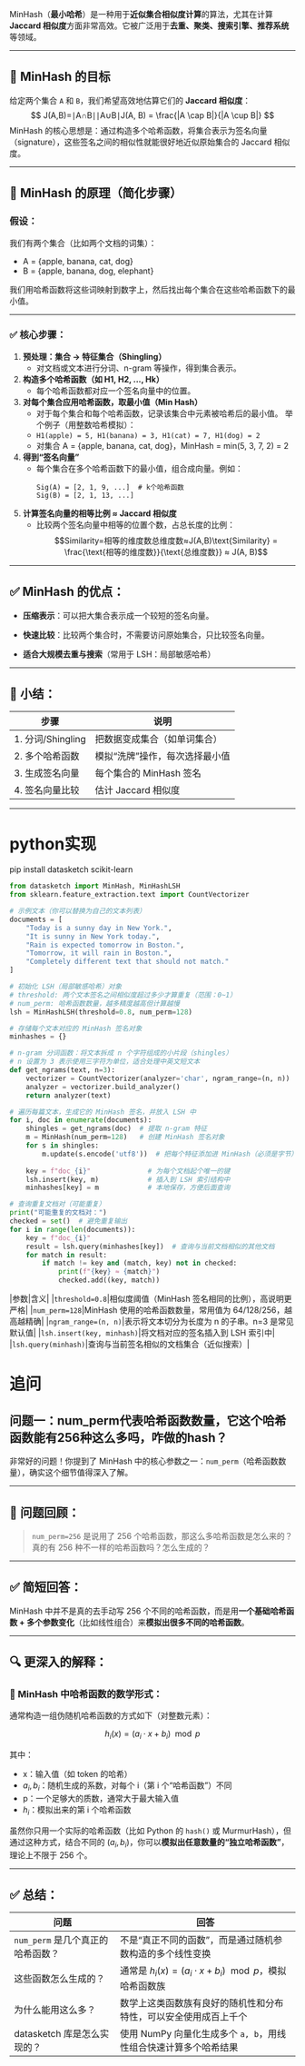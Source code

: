 MinHash（**最小哈希**）是一种用于**近似集合相似度计算**的算法，尤其在计算**Jaccard 相似度**方面非常高效。它被广泛用于**去重、聚类、搜索引擎、推荐系统**等领域。

---

## 🎯 MinHash 的目标

给定两个集合 `A` 和 `B`，我们希望高效地估算它们的 **Jaccard 相似度**：
$$
J(A,B)=∣A∩B∣∣A∪B∣J(A, B) = \frac{|A \cap B|}{|A \cup B|}
$$
MinHash 的核心思想是：通过构造多个哈希函数，将集合表示为签名向量（signature），这些签名之间的相似性就能很好地近似原始集合的 Jaccard 相似度。

---

## 🧠 MinHash 的原理（简化步骤）

### 假设：

我们有两个集合（比如两个文档的词集）：

- A = {apple, banana, cat, dog}
- B = {apple, banana, dog, elephant}

我们用哈希函数将这些词映射到数字上，然后找出每个集合在这些哈希函数下的最小值。

---

### ✅ 核心步骤：

1. **预处理：集合 -> 特征集合（Shingling）**
    - 对文档或文本进行分词、n-gram 等操作，得到集合表示。
2. **构造多个哈希函数（如 H1, H2, ..., Hk）**
    - 每个哈希函数都对应一个签名向量中的位置。
3. **对每个集合应用哈希函数，取最小值（Min Hash）**
    - 对于每个集合和每个哈希函数，记录该集合中元素被哈希后的最小值。
    举个例子（用整数哈希模拟）：
    - `H1(apple) = 5, H1(banana) = 3, H1(cat) = 7, H1(dog) = 2`
    - 对集合 A = {apple, banana, cat, dog}，MinHash = min(5, 3, 7, 2) = 2
4. **得到“签名向量”**
    - 每个集合在多个哈希函数下的最小值，组合成向量。例如：
        ```
        Sig(A) = [2, 1, 9, ...]  # k个哈希函数
        Sig(B) = [2, 1, 13, ...]
        ```
5. **计算签名向量的相等比例 ≈ Jaccard 相似度**
    - 比较两个签名向量中相等的位置个数，占总长度的比例：
$$Similarity=相等的维度数总维度数≈J(A,B)\text{Similarity} = \frac{\text{相等的维度数}}{\text{总维度数}} ≈ J(A, B)$$

---

## ✅ MinHash 的优点：

- **压缩表示**：可以把大集合表示成一个较短的签名向量。
    
- **快速比较**：比较两个集合时，不需要访问原始集合，只比较签名向量。
    
- **适合大规模去重与搜索**（常用于 LSH：局部敏感哈希）
    

---

## 📌 小结：

| 步骤              | 说明               |
| --------------- | ---------------- |
| 1. 分词/Shingling | 把数据变成集合（如单词集合）   |
| 2. 多个哈希函数       | 模拟“洗牌”操作，每次选择最小值 |
| 3. 生成签名向量       | 每个集合的 MinHash 签名 |
| 4. 签名向量比较       | 估计 Jaccard 相似度   |

---

# python实现
pip install datasketch scikit-learn

```python
from datasketch import MinHash, MinHashLSH
from sklearn.feature_extraction.text import CountVectorizer

# 示例文本（你可以替换为自己的文本列表）
documents = [
    "Today is a sunny day in New York.",
    "It is sunny in New York today.",
    "Rain is expected tomorrow in Boston.",
    "Tomorrow, it will rain in Boston.",
    "Completely different text that should not match."
]

# 初始化 LSH（局部敏感哈希）对象
# threshold: 两个文本签名之间相似度超过多少才算重复（范围：0~1）
# num_perm: 哈希函数数量，越多精度越高但计算越慢
lsh = MinHashLSH(threshold=0.8, num_perm=128)

# 存储每个文本对应的 MinHash 签名对象
minhashes = {}

# n-gram 分词函数：将文本拆成 n 个字符组成的小片段（shingles）
# n 设置为 3 表示使用三字符为单位，适合处理中英文短文本
def get_ngrams(text, n=3):
    vectorizer = CountVectorizer(analyzer='char', ngram_range=(n, n))
    analyzer = vectorizer.build_analyzer()
    return analyzer(text)

# 遍历每篇文本，生成它的 MinHash 签名，并放入 LSH 中
for i, doc in enumerate(documents):
    shingles = get_ngrams(doc)  # 提取 n-gram 特征
    m = MinHash(num_perm=128)   # 创建 MinHash 签名对象
    for s in shingles:
        m.update(s.encode('utf8'))  # 把每个特征添加进 MinHash（必须是字节）
    
    key = f"doc_{i}"              # 为每个文档起个唯一的键
    lsh.insert(key, m)            # 插入到 LSH 索引结构中
    minhashes[key] = m            # 本地保存，方便后面查询

# 查询重复文档对（可能重复）
print("可能重复的文档对：")
checked = set()  # 避免重复输出
for i in range(len(documents)):
    key = f"doc_{i}"
    result = lsh.query(minhashes[key])  # 查询与当前文档相似的其他文档
    for match in result:
        if match != key and (match, key) not in checked:
            print(f"{key} ≈ {match}")
            checked.add((key, match))

```
|参数|含义|
|`threshold=0.8`|相似度阈值（MinHash 签名相同的比例），高说明更严格|
|`num_perm=128`|MinHash 使用的哈希函数数量，常用值为 64/128/256，越高越精确|
|`ngram_range=(n, n)`|表示将文本切分为长度为 n 的子串。n=3 是常见默认值|
|`lsh.insert(key, minhash)`|将文档对应的签名插入到 LSH 索引中|
|`lsh.query(minhash)`|查询与当前签名相似的文档集合（近似搜索）|

# 追问
## 问题一：num_perm代表哈希函数数量，它这个哈希函数能有256种这么多吗，咋做的hash？
非常好的问题！你提到了 MinHash 中的核心参数之一：`num_perm`（哈希函数数量），确实这个细节值得深入了解。

---

## 🧠 问题回顾：

> `num_perm=256` 是说用了 256 个哈希函数，那这么多哈希函数是怎么来的？真的有 256 种不一样的哈希函数吗？怎么生成的？

---

## ✅ 简短回答：

MinHash 中并不是真的去手动写 256 个不同的哈希函数，而是用**一个基础哈希函数 + 多个参数变化**（比如线性组合）来**模拟出很多不同的哈希函数**。

---

## 🔍 更深入的解释：

### 🔧 MinHash 中哈希函数的数学形式：

通常构造一组伪随机哈希函数的方式如下（对整数元素）：

$$h_i(x)=(a_i⋅x+b_i) \mod p$$

其中：

- x：输入值（如 token 的哈希）
- $a_i, b_i$：随机生成的系数，对每个 i（第 i 个“哈希函数”）不同
- p：一个足够大的质数，通常大于最大输入值
- $h_i$：模拟出来的第 i 个哈希函数

虽然你只用一个实际的哈希函数（比如 Python 的 `hash()` 或 MurmurHash），但通过这种方式，结合不同的 $(a_i, b_i)$，你可以**模拟出任意数量的“独立哈希函数”**，理论上不限于 256 个。

---

## ✅ 总结：

| 问题                     | 回答                                      |
| ---------------------- | --------------------------------------- |
| `num_perm` 是几个真正的哈希函数？ | 不是“真正不同的函数”，而是通过随机参数构造的多个线性变换           |
| 这些函数怎么生成的？             | 通常是 $h_i(x)=(a_i⋅x+b_i) \mod p$，模拟哈希函数族 |
| 为什么能用这么多？              | 数学上这类函数族有良好的随机性和分布特性，可以安全使用成百上千个        |
| datasketch 库是怎么实现的？    | 使用 NumPy 向量化生成多个 `a, b`，用线性组合快速计算多个哈希结果 |
